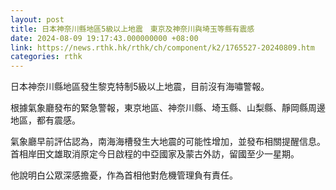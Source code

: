 ```yaml
---
layout: post
title: 日本神奈川縣地區5級以上地震　東京及神奈川與埼玉等縣有震感
date: 2024-08-09 19:17:43.000000000 +08:00
link: https://news.rthk.hk/rthk/ch/component/k2/1765527-20240809.htm
categories: rthk
---
```


日本神奈川縣地區發生黎克特制5級以上地震，目前沒有海嘯警報。

根據氣象廳發布的緊急警報，東京地區、神奈川縣、埼玉縣、山梨縣、靜岡縣周邊地區，都有震感。

氣象廳早前評估認為，南海海槽發生大地震的可能性增加，並發布相關提醒信息。首相岸田文雄取消原定今日啟程的中亞國家及蒙古外訪，留國至少一星期。

他說明白公眾深感擔憂，作為首相他對危機管理負有責任。
